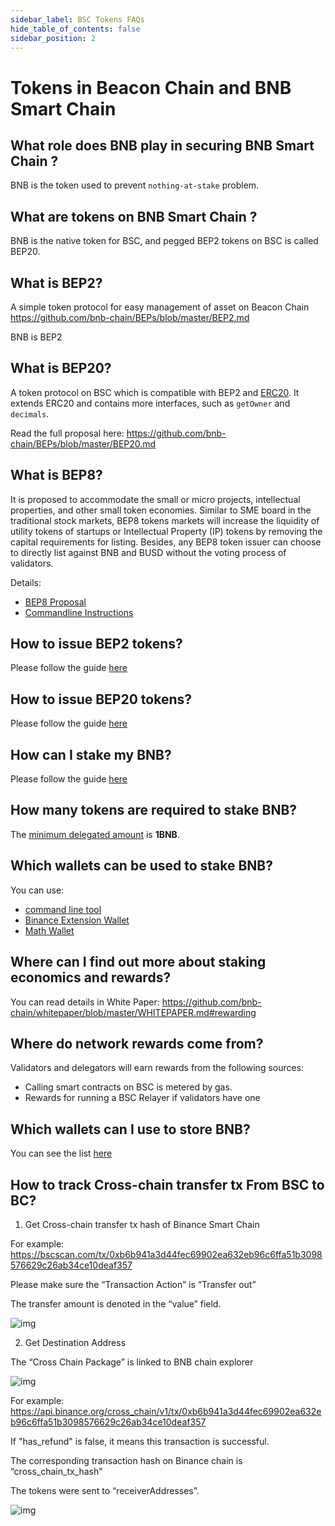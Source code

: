 ```yaml
---
sidebar_label: BSC Tokens FAQs
hide_table_of_contents: false
sidebar_position: 2
---
```


# Tokens in Beacon Chain and BNB Smart Chain 

## What role does BNB play in securing BNB Smart Chain ?

BNB is the token used to prevent `nothing-at-stake` problem.

## What are tokens on BNB Smart Chain ?

BNB is the native token for BSC, and pegged BEP2 tokens on BSC is called BEP20.

## What is BEP2?

A simple token protocol for easy management of asset on Beacon Chain  <https://github.com/bnb-chain/BEPs/blob/master/BEP2.md>

BNB is BEP2

## What is BEP20?

A token protocol on BSC which is compatible with BEP2 and [ERC20](https://eips.ethereum.org/EIPS/eip-20). It extends ERC20 and contains more interfaces, such as `getOwner` and `decimals`.


Read the full proposal here: <https://github.com/bnb-chain/BEPs/blob/master/BEP20.md>

## What is BEP8?

It is proposed to accommodate the small or micro projects, intellectual properties, and other small token economies. Similar to SME board in the traditional stock markets, BEP8 tokens markets will increase the liquidity of utility tokens of startups or Intellectual Property (IP) tokens by removing the capital requirements for listing. Besides, any BEP8 token issuer can choose to directly list against BNB and BUSD without the voting process of validators.

Details:

* [BEP8 Proposal](https://github.com/bnb-chain/BEPs/blob/master/BEP8.md)
* [Commandline Instructions](beaconchain/learn/BEP8.md)

## How to issue BEP2 tokens?

Please follow the guide [here](https://community.binance.org/topic/2487/)

## How to issue BEP20 tokens?

Please follow the guide [here](issue-BEP20.md)

## How can I stake my BNB?

Please follow the guide [here](del-guide.md)

## How many tokens are required to stake BNB?

The [minimum delegated amount](validator/Parameters.md) is **1BNB**.

## Which wallets can be used to stake BNB?

You can use:

* [command line tool](https://github.com/bnb-chain/node/releases/tag/v0.8.1)
* [Binance Extension Wallet](wallet/binance.md)
* [Math Wallet](http://blog.mathwallet.xyz/?p=3890)

## Where can I find out more about staking economics and rewards?

You can read details in White Paper: <https://github.com/bnb-chain/whitepaper/blob/master/WHITEPAPER.md#rewarding>

## Where do network rewards come from?

Validators and delegators will earn rewards from the following sources:

* Calling smart contracts on BSC is metered by gas.
* Rewards for running a BSC Relayer if validators have one

## Which wallets can I use to store BNB?

You can see the list [here](Wallet.md)

## How to track Cross-chain transfer tx From BSC to BC?

1. Get Cross-chain transfer tx hash of Binance Smart Chain

For example:  https://bscscan.com/tx/0xb6b941a3d44fec69902ea632eb96c6ffa51b3098576629c26ab34ce10deaf357 

Please make sure the “Transaction Action” is “Transfer out”

The transfer amount is denoted in the  “value” field. 

![img](https://s3.amazonaws.com/cdn.freshdesk.com/data/helpdesk/attachments/production/67013598745/original/zeVlALl0chXv_LpHGv0OmGqH8eudFy0utg.png?1622611333)

2. Get Destination Address

The “Cross Chain Package” is linked to BNB chain explorer

![img](https://s3.amazonaws.com/cdn.freshdesk.com/data/helpdesk/attachments/production/67013598743/original/-2gMcowNwo2VQNEAatHSzYBrlSfp0vsbxQ.png?1622611332)

For example: https://api.binance.org/cross_chain/v1/tx/0xb6b941a3d44fec69902ea632eb96c6ffa51b3098576629c26ab34ce10deaf357 


If "has_refund" is false, it means this transaction is successful. 

The corresponding transaction hash on Binance chain is “cross_chain_tx_hash"

The tokens were sent to “receiverAddresses”. 

![img](https://s3.amazonaws.com/cdn.freshdesk.com/data/helpdesk/attachments/production/67013598744/original/yma7MlpuPQljanX3WFerZNukdQEPOiuy_A.png?1622611332)



